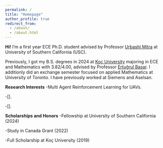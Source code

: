 ```yaml
---
permalink: /
title: "Homepage"
author_profile: true
redirect_from: 
  - /about/
  - /about.html
---
```



**Hi!** I’m a first year ECE Ph.D. student advised by Professor [Urbashi Mitra](https://viterbi.usc.edu/directory/faculty/Mitra/Urbashi) at University of Southern California (USC).

Previously, I got my B.S. degrees in 2024 at [Koç University](https://www.ku.edu.tr/en/) majoring in ECE and Mathematics with 3.82/4.00, advised by Professor [Ertuğrul Başar](https://www.tuni.fi/en/people/ertugrul-basar). I additionly did an exchange semester focused on applied Mathematics at University of Toronto. I have previously worked at Siemens and Aselsan.

**Research Interests**
-Multi Agent Reinforcement Learning for UAVs.

-[].

-[].

**Scholarships and Honors**
-Fellowship at University of Southern California (2024)

-Study in Canada Grant (2022)

-Full Scholarship at Koç University (2019)

